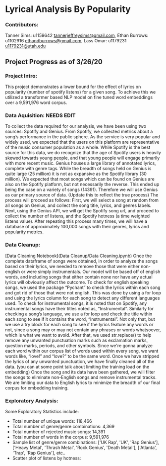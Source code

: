 # Lyrical Analysis By Popularity

### Contributors:
Tanner Sims: u1159642 tannerjeffreysims@gmail.com,
Ethan Burrows: u1102916 ethandburrows@gmail.com,
Lass Omar: u1179231 u1179231@utah.edu


## Project Progress as of 3/26/20

### Project Intro:
This project demonstrates a lower bound for the effect of lyrics on popularity (number of spotify listens) for a given song. To achieve this we utilized a transformer based NLP model on fine tuned word embeddings over a 9,591,976 word corpus.

### Data Aquisition: NEEDS EDIT
To collect the data required for our analysis, we have been using two sources: Spotify and Genius. From Spotify, we collected metrics about a song’s performance in the public sphere. As the service is very popular and widely used, we expected that the users on this platform are representative of the music consumer population as a whole. While Spotify is the best source for this data, we do recognize that the age of Spotify users is heavily skewed towards young people, and that young people will engage primarily with more recent music. 
Genius houses a large library of annotated lyrics, complete with genre tags. While the breadth of songs held on Genius is quite large (25 million) it is not as expansive as the Spotify library (30 million). We expected that most songs which can be found on Genius are also on the Spotify platform, but not necessarily the reverse. This ended up being the case on a variety of songs (14391). Therefore we will use Genius as our primary source of data.
(Update this to reflect the true process) The process will proceed as follows: First, we will select a song at random from all songs on Genius, and collect the song title, lyrics, and genres labels. Next, using the Genius API, we will get the Spotify song url, and proceed to collect the number of listens, and the Spotify hotness (a time weighted listens value). 
After repeating this process many times, we will have a database of approximately 100,000 songs with their genres, lyrics and popularity metrics. 

### Data Cleanup:
[Data Cleaning Notebook](Data Cleanup/Data Cleaning.ipynb)
Once the complete dataframe of songs were obtained, in order to analyze the songs based on their lyrics, we needed to remove those that were either non-english or were simply instrumentals. Our model will be based off of english words, and including songs that either contain none nor have any actual lyrics will obviously affect the outcome. 
To check for english speaking songs, we used the package “Pychant” to check the lyrics within each song and got rid of those that were not english. This was done by using a for loop and using the lyrics column for each song to detect any different languages used. 
To check for instrumental songs, it is noted that on Spotify, any instrumental songs have their titles noted as, “Instrumental”. Similarly for checking a song’s language, we use a for loop and check the title within each song to see if it contains the word, “Instrumental”. Not only that, but we use a try block for each song to see if the lyrics feature any words or not, since a song may or may not contain any phrases or words whatsoever, which is what we want to avoid.
After that, we used str.replace() to help remove any unwanted punctuation marks such as exclamation marks, question marks, periods, and other symbols. Since we're gonna analyze each word within our corpus list of words used within every song, we want words like, “love!” and “love?” to be the same word. Once we have stripped the lyrics of any unwanted punctuation, we have finally cleaned all of the data.
(you can at some point talk about limiting the training load on the embedding)
Once the song and its data have been gathered, we will filter the songs to eliminate non-English songs and remove instrumental tracks. We are limiting our data to English lyrics to minimize the breadth of our final corpus for embedding training.

### Exploratory Analysis:
Some Exploratory Statistics include:
- Total number of unique words: 118,466
- Total number of genre/genre combinations: 4,369
- Total number of rejected music songs: 14,391
- Total number of words in the corpus: 9,591,976
- Sample list of genre/genre combinations: ['UK Rap', 'UK', 'Rap Genius'], ['Heavy Metal', 'Thrash Metal', 'Rock Genius', 'Death Metal'], ['Atlanta', 'Trap', 'Rap Genius'], etc..
- Scatter plot of listens by hotness:

